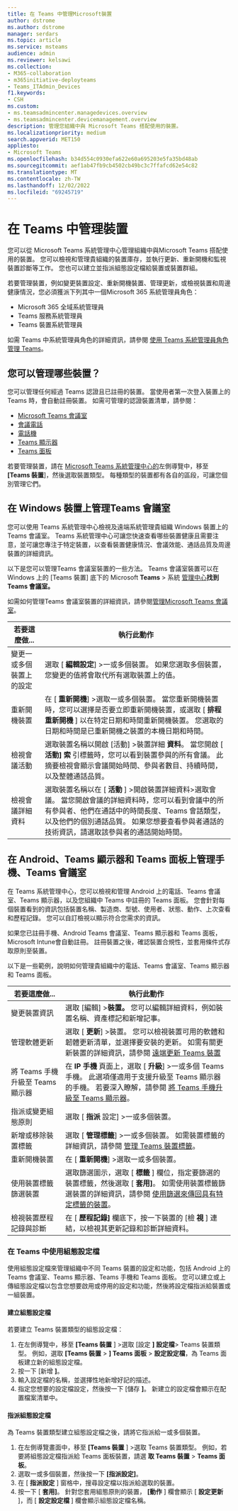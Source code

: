 ```yaml
---
title: 在 Teams 中管理Microsoft裝置
author: dstrome
ms.author: dstrome
manager: serdars
ms.topic: article
ms.service: msteams
audience: admin
ms.reviewer: kelsawi
ms.collection:
- M365-collaboration
- m365initiative-deployteams
- Teams_ITAdmin_Devices
f1.keywords:
- CSH
ms.custom:
- ms.teamsadmincenter.managedevices.overview
- ms.teamsadmincenter.devicemanagement.overview
description: 管理您組織中與 Microsoft Teams 搭配使用的裝置。
ms.localizationpriority: medium
search.appverid: MET150
appliesto:
- Microsoft Teams
ms.openlocfilehash: b34d554c0930efa622e60a695203e5fa35bd48ab
ms.sourcegitcommit: aef1ab47fb9cb4502cb49bc3c7ffafcd62e54c82
ms.translationtype: MT
ms.contentlocale: zh-TW
ms.lasthandoff: 12/02/2022
ms.locfileid: "69245719"
---
```

# <a name="manage-devices-in-teams"></a>在 Teams 中管理裝置 

您可以從 Microsoft Teams 系統管理中心管理組織中與Microsoft Teams 搭配使用的裝置。 您可以檢視和管理貴組織的裝置庫存，並執行更新、重新開機和監視裝置診斷等工作。 您也可以建立並指派組態設定檔給裝置或裝置群組。

若要管理裝置，例如變更裝置設定、重新開機裝置、管理更新，或檢視裝置和周邊健康情況，您必須獲派下列其中一個Microsoft 365 系統管理員角色：

- Microsoft 365 全域系統管理員
- Teams 服務系統管理員
- Teams 裝置系統管理員

如需 Teams 中系統管理員角色的詳細資訊，請參閱 [使用 Teams 系統管理員角色管理 Teams](../using-admin-roles.md)。

## <a name="what-devices-can-you-manage"></a>您可以管理哪些裝置？

您可以管理任何經過 Teams 認證且已註冊的裝置。 當使用者第一次登入裝置上的 Teams 時，會自動註冊裝置。 如需可管理的認證裝置清單，請參閱：

- [Microsoft Teams 會議室](https://www.microsoft.com/microsoft-365/microsoft-teams/across-devices/devices/category?devicetype=20)
- [會議電話](https://products.office.com/microsoft-teams/across-devices/devices/category?devicetype=73)
- [電話機](https://products.office.com/microsoft-teams/across-devices/devices/category?devicetype=34)
- [Teams 顯示器](https://www.microsoft.com/microsoft-365/microsoft-teams/across-devices/devices/category?devicetype=34)
- [Teams 面板](teams-panels.md)

若要管理裝置，請在 [Microsoft Teams 系統管理中心的](https://admin.teams.microsoft.com)左側導覽中，移至 **[Teams 裝置**]，然後選取裝置類型。 每種類型的裝置都有各自的區段，可讓您個別管理它們。

## <a name="manage-teams-rooms-on-windows-devices"></a>在 Windows 裝置上管理Teams 會議室

您可以使用 Teams 系統管理中心檢視及遠端系統管理貴組織 Windows 裝置上的Teams 會議室。 Teams 系統管理中心可讓您快速查看哪些裝置健康且需要注意，並可讓您專注于特定裝置，以查看裝置健康情況、會議效能、通話品質及周邊裝置的詳細資訊。 

以下是您可以管理Teams 會議室裝置的一些方法。 Teams 會議室裝置可以在 Windows 上的 [Teams 裝置] 底下的 Microsoft **Teams**  >  系統 [管理中心](https://admin.teams.microsoft.com)**找到Teams 會議室。**

如需如何管理Teams 會議室裝置的詳細資訊，請參閱[管理Microsoft Teams 會議室](../rooms/rooms-manage.md)。

| 若要這麼做...                          | 執行此動作                                                                                                                                                                                                                                                                                                                                                                          |
|----------------------------------------|----------------------------------------------------------------------------------------------------------------------------------------------------------------------------------------------------------------------------------------------------------------------------------------------------------------------------------------------------------------------------------|
| 變更一或多個裝置上的設定 | 選取 [ **編輯設定**] >一或多個裝置。 如果您選取多個裝置，您變更的值將會取代所有選取裝置上的值。                                                                                                                                                                                                                       |
| 重新開機裝置                        | 在 [ **重新開機**] >選取一或多個裝置。 當您重新開機裝置時，您可以選擇是否要立即重新開機裝置，或選取 [ **排程重新開機** ] 以在特定日期和時間重新開機裝置。 您選取的日期和時間是已重新開機之裝置的本機日期和時間。                                                                                            |
| 檢視會議活動                  | 選取裝置名稱以開啟 [活動] >裝置詳細 **資料**。 當您開啟 [ **活動] 索** 引標籤時，您可以看到裝置參與的所有會議。 此摘要檢視會顯示會議開始時間、參與者數目、持續時間，以及整體通話品質。                                                                                        |
| 檢視會議詳細資料                   | 選取裝置名稱以在 [ **活動** ] >開啟裝置詳細資料>選取會議。 當您開啟會議的詳細資料時，您可以看到會議中的所有參與者、他們在通話中的時間長度、Teams 會話類型，以及他們的個別通話品質。 如果您想要查看參與者通話的技術資訊，請選取該參與者的通話開始時間。 |

## <a name="manage-phones-teams-rooms-on-android-teams-displays-and-teams-panels"></a>在 Android、Teams 顯示器和 Teams 面板上管理手機、Teams 會議室 

在 Teams 系統管理中心，您可以檢視和管理 Android 上的電話、Teams 會議室、Teams 顯示器，以及您組織中 Teams 中註冊的 Teams 面板。 您會針對每個裝置看到的資訊包括裝置名稱、製造商、型號、使用者、狀態、動作、上次查看和歷程記錄。 您可以自訂檢視以顯示符合您需求的資訊。

如果您已註冊手機、Android Teams 會議室、Teams 顯示器和 Teams 面板，Microsoft Intune會自動註冊。 註冊裝置之後，確認裝置合規性，並套用條件式存取原則至裝置。

以下是一些範例，說明如何管理貴組織中的電話、Teams 會議室、Teams 顯示器和 Teams 面板。  

| 若要這麼做...                           | 執行此動作                                                                                                                                                                                                                                                                                                      |
|-----------------------------------------|--------------------------------------------------------------------------------------------------------------------------------------------------------------------------------------------------------------------------------------------------------------------------------------------------------------|
| 變更裝置資訊               | 選取 [編輯] >**裝置。** 您可以編輯詳細資料，例如裝置名稱、資產標記和新增記事。                                                                                                                                                                                                              |
| 管理軟體更新                 | 選取 [ **更新**] >裝置。 您可以檢視裝置可用的軟體和韌體更新清單，並選擇要安裝的更新。 如需有關更新裝置的詳細資訊，請參閱 [遠端更新 Teams 裝置](remote-update.md)                                                          |
| 將 Teams 手機升級至 Teams 顯示器  | 在 **IP 手機** 頁面上，選取 [ **升級**] >一或多個 Teams 手機。 此選項僅適用于支援升級至 Teams 顯示器的手機。 若要深入瞭解，請參閱 [將 Teams 手機升級至 Teams 顯示器](upgrade-phones-to-displays.md)。                                                      |
| 指派或變更組態原則 | 選取 [ **指派** 設定] >一或多個裝置。                                                                                                                                                                                                                                                       |
| 新增或移除裝置標籤               | 選取 [ **管理標籤**] >一或多個裝置。 如需裝置標籤的詳細資訊，請參閱 [管理 Teams 裝置標籤](manage-device-tags.md)。                                                                                                                                                                 |
| 重新開機裝置                         | 在 [ **重新開機**] >選取一或多個裝置。                                                                                                                                                                                                                                                                    |
| 使用裝置標籤篩選裝置        | 選取篩選圖示，選取 [ **標籤** ] 欄位，指定要篩選的裝置標籤，然後選取 [ **套用]**。 如需使用裝置標籤篩選裝置的詳細資訊，請參閱 [使用篩選來傳回具有特定標籤的裝置](manage-device-tags.md#use-filters-to-return-devices-with-a-specific-tag)。 |
| 檢視裝置歷程記錄與診斷     | 在 [ **歷程記錄]** 欄底下，按一下裝置的 [檢 **視** ] 連結，以檢視其更新記錄和診斷詳細資料。                                                                                                                                                                                         |

### <a name="use-configuration-profiles-in-teams"></a>在 Teams 中使用組態設定檔

使用組態設定檔來管理組織中不同 Teams 裝置的設定和功能，包括 Android 上的Teams 會議室、Teams 顯示器、Teams 手機和 Teams 面板。 您可以建立或上傳組態設定檔以包含您想要啟用或停用的設定和功能，然後將設定檔指派給裝置或一組裝置。 

#### <a name="create-a-configuration-profile"></a>建立組態設定檔

若要建立 Teams 裝置類型的組態設定檔：

1. 在左側導覽中，移至 **[Teams 裝置** ] >選取 [設定 **] 設定檔**> Teams 裝置類型。 例如，選取 **[Teams 裝置**  >  **] Teams 面板**  >  **設定設定檔**，為 Teams 面板建立新的組態設定檔。
2. 按一下 [新增 **]**。
3. 輸入設定檔的名稱，並選擇性地新增好記的描述。
4. 指定您想要的設定檔設定，然後按一下 [儲存 **]**。
   新建立的設定檔會顯示在配置檔案清單中。

#### <a name="assign-a-configuration-profile"></a>指派組態設定檔
為 Teams 裝置類型建立組態設定檔之後，請將它指派給一或多個裝置。

1. 在左側導覽畫面中，移至 **[Teams 裝置** ] >選取 Teams 裝置類型。 例如，若要將組態設定檔指派給 Teams 面板裝置，請選 **取 Teams 裝置**  >  **Teams 面板**。
2. 選取一或多個裝置，然後按一下 **[指派設定]**。  
3. 在 [ **指派設定** ] 窗格中，搜尋設定檔以指派給選取的裝置。
4. 按一下 [ **套用]**。
   針對您套用組態原則的裝置， **[動作** ] 欄會顯示 [ **設定更新** ]，而 [ **設定設定檔** ] 欄會顯示組態設定檔名稱。
